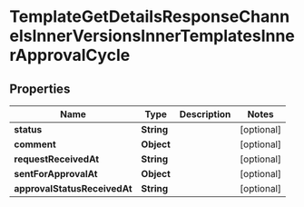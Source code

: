 

# TemplateGetDetailsResponseChannelsInnerVersionsInnerTemplatesInnerApprovalCycle


## Properties

| Name | Type | Description | Notes |
|------------ | ------------- | ------------- | -------------|
|**status** | **String** |  |  [optional] |
|**comment** | **Object** |  |  [optional] |
|**requestReceivedAt** | **String** |  |  [optional] |
|**sentForApprovalAt** | **Object** |  |  [optional] |
|**approvalStatusReceivedAt** | **String** |  |  [optional] |



